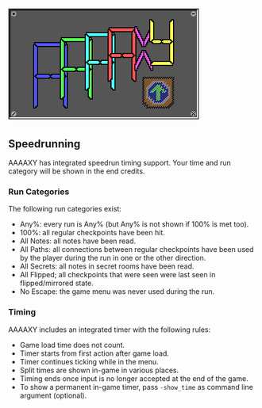 # ![AAAAXY](logo.png)

## Speedrunning

AAAAXY has integrated speedrun timing support. Your time and run
category will be shown in the end credits.

### Run Categories

The following run categories exist:

  - Any%: every run is Any% (but Any% is not shown if 100% is met too).
  - 100%: all regular checkpoints have been hit.
  - All Notes: all notes have been read.
  - All Paths: all connections between regular checkpoints have been
    used by the player during the run in one or the other direction.
  - All Secrets: all notes in secret rooms have been read.
  - All Flipped; all checkpoints that were seen were last seen in
    flipped/mirrored state.
  - No Escape: the game menu was never used during the run.

### Timing

AAAAXY includes an integrated timer with the following rules:

  - Game load time does not count.
  - Timer starts from first action after game load.
  - Timer continues ticking while in the menu.
  - Split times are shown in-game in various places.
  - Timing ends once input is no longer accepted at the end of the game.
  - To show a permanent in-game timer, pass `-show_time` as command line
    argument (optional).
